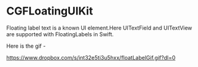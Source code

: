 CGFLoatingUIKit
===============

Floating label text is a known UI element.Here UITextField and UITextView are supported with FloatingLabels in Swift.

Here is the gif - 

https://www.dropbox.com/s/int32e5ti3u5hxx/floatLabelGif.gif?dl=0

